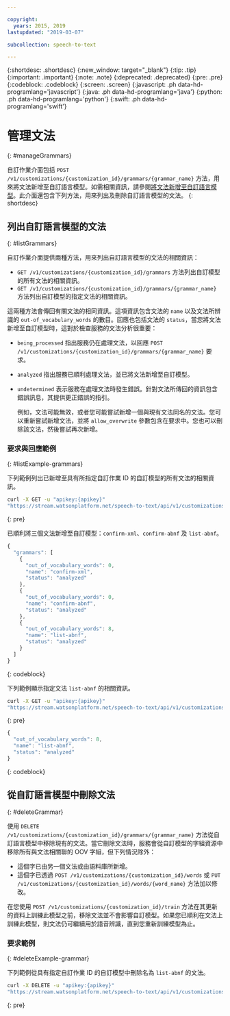 ```yaml
---

copyright:
  years: 2015, 2019
lastupdated: "2019-03-07"

subcollection: speech-to-text

---
```


{:shortdesc: .shortdesc}
{:new_window: target="_blank"}
{:tip: .tip}
{:important: .important}
{:note: .note}
{:deprecated: .deprecated}
{:pre: .pre}
{:codeblock: .codeblock}
{:screen: .screen}
{:javascript: .ph data-hd-programlang='javascript'}
{:java: .ph data-hd-programlang='java'}
{:python: .ph data-hd-programlang='python'}
{:swift: .ph data-hd-programlang='swift'}

# 管理文法
{: #manageGrammars}

自訂作業介面包括 `POST /v1/customizations/{customization_id}/grammars/{grammar_name}` 方法，用來將文法新增至自訂語言模型。如需相關資訊，請參閱[將文法新增至自訂語言模型](/docs/services/speech-to-text/grammar-add.html#addGrammar)。此介面還包含下列方法，用來列出及刪除自訂語言模型的文法。
{: shortdesc}

## 列出自訂語言模型的文法
{: #listGrammars}

自訂作業介面提供兩種方法，用來列出自訂語言模型的文法的相關資訊：

-   `GET /v1/customizations/{customization_id}/grammars` 方法列出自訂模型的所有文法的相關資訊。
-   `GET /v1/customizations/{customization_id}/grammars/{grammar_name}` 方法列出自訂模型的指定文法的相關資訊。

這兩種方法會傳回有關文法的相同資訊。這項資訊包含文法的 `name` 以及文法所辨識的 `out-of_vocabulary_words` 的數目。回應也包括文法的 `status`，當您將文法新增至自訂模型時，這對於檢查服務的文法分析很重要：

-   `being_processed` 指出服務仍在處理文法，以回應 `POST /v1/customizations/{customization_id}/grammars/{grammar_name}` 要求。
-   `analyzed` 指出服務已順利處理文法，並已將文法新增至自訂模型。
-   `undetermined` 表示服務在處理文法時發生錯誤。針對文法所傳回的資訊包含錯誤訊息，其提供更正錯誤的指引。

    例如，文法可能無效，或者您可能嘗試新增一個與現有文法同名的文法。您可以重新嘗試新增文法，並將 `allow_overwrite` 參數包含在要求中。您也可以刪除該文法，然後嘗試再次新增。

### 要求與回應範例
{: #listExample-grammars}

下列範例列出已新增至具有所指定自訂作業 ID 的自訂模型的所有文法的相關資訊。

```bash
curl -X GET -u "apikey:{apikey}"
"https://stream.watsonplatform.net/speech-to-text/api/v1/customizations/{customization_id}/grammars"
```
{: pre}

已順利將三個文法新增至自訂模型：`confirm-xml`、`confirm-abnf` 及 `list-abnf`。

```javascript
{
  "grammars": [
    {
      "out_of_vocabulary_words": 0,
      "name": "confirm-xml",
      "status": "analyzed"
    },
    {
      "out_of_vocabulary_words": 0,
      "name": "confirm-abnf",
      "status": "analyzed"
    },
    {
      "out_of_vocabulary_words": 8,
      "name": "list-abnf",
      "status": "analyzed"
    }
  ]
}
```
{: codeblock}

下列範例顯示指定文法 `list-abnf` 的相關資訊。

```bash
curl -X GET -u "apikey:{apikey}"
"https://stream.watsonplatform.net/speech-to-text/api/v1/customizations/{customization_id}/grammars/list-abnf"
```
{: pre}

```javascript
{
  "out_of_vocabulary_words": 8,
  "name": "list-abnf",
  "status": "analyzed"
}
```
{: codeblock}

## 從自訂語言模型中刪除文法
{: #deleteGrammar}

使用 `DELETE /v1/customizations/{customization_id}/grammars/{grammar_name}` 方法從自訂語言模型中移除現有的文法。當它刪除文法時，服務會從自訂模型的字組資源中移除所有與文法相關聯的 OOV 字組，但下列情況除外：

-   這個字已由另一個文法或由語料庫所新增。
-   這個字已透過 `POST /v1/customizations/{customization_id}/words` 或 `PUT /v1/customizations/{customization_id}/words/{word_name}` 方法加以修改。

在您使用 `POST /v1/customizations/{customization_id}/train` 方法在其更新的資料上訓練此模型之前，移除文法並不會影響自訂模型。如果您已順利在文法上訓練此模型，則文法仍可繼續用於語音辨識，直到您重新訓練模型為止。

### 要求範例
{: #deleteExample-grammar}

下列範例從具有指定自訂作業 ID 的自訂模型中刪除名為 `list-abnf` 的文法。

```bash
curl -X DELETE -u "apikey:{apikey}"
"https://stream.watsonplatform.net/speech-to-text/api/v1/customizations/ {customization_id}/grammars/list-abnf"
```
{: pre}
